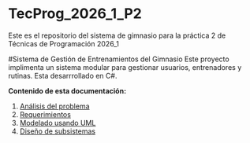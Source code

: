 # TecProg_2026_1_P2
Este es el repositorio del sistema de gimnasio para la práctica 2 de Técnicas de Programación 2026_1

#Sistema de Gestión de Entrenamientos del Gimnasio
Este proyecto implimenta un sistema modular para gestionar usuarios, entrenadores y rutinas. Esta desarrrollado en C#.

**Contenido de esta documentación:**
 1. [Análisis del problema](https://github.com/Pepotepo/TP_2026_1_P2/wiki/1.-An%C3%A1lisis-del-problema)
 2. [Requerimientos](https://github.com/Pepotepo/TP_2026_1_P2/wiki/2.-Requerimientos)
 3. [Modelado usando UML](https://github.com/Pepotepo/TP_2026_1_P2/wiki/3.-Herramientas-empletas)
 4. [Diseño de subsistemas](https://github.com/Pepotepo/TP_2026_1_P2/wiki/4.-Dise%C3%B1o-de-subsistemas)
